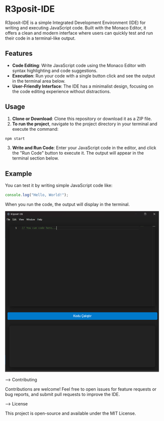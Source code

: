 # R3posit-IDE

R3posit-IDE is a simple Integrated Development Environment (IDE) for writing and executing JavaScript code. Built with the Monaco Editor, it offers a clean and modern interface where users can quickly test and run their code in a terminal-like output.

## Features

- **Code Editing**: Write JavaScript code using the Monaco Editor with syntax highlighting and code suggestions.
- **Execution**: Run your code with a single button click and see the output in the terminal area below.
- **User-Friendly Interface**: The IDE has a minimalist design, focusing on the code editing experience without distractions.

## Usage

1. **Clone or Download**: Clone this repository or download it as a ZIP file.
2. **To run the project**, navigate to the project directory in your terminal and execute the command:
```javascript
npm start
```
3. **Write and Run Code**: Enter your JavaScript code in the editor, and click the "Run Code" button to execute it. The output will appear in the terminal section below.

## Example

You can test it by writing simple JavaScript code like:

```javascript
console.log("Hello, World!");
```

When you run the code, the output will display in the terminal.

![Screenshot of R3posit-IDE](images/image.png)

--> Contributing

Contributions are welcome! Feel free to open issues for feature requests or bug reports, and submit pull requests to improve the IDE.

--> License

This project is open-source and available under the MIT License.

